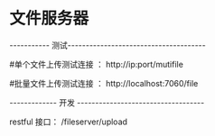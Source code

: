 # 文件服务器

----------- 测试--------------------------------------

#单个文件上传测试连接 ：
http://ip:port/mutifile


#批量文件上传测试连接 ：
http://localhost:7060/file

------------- 开发 -----------------------------------

restful 接口：
    /fileserver/upload
